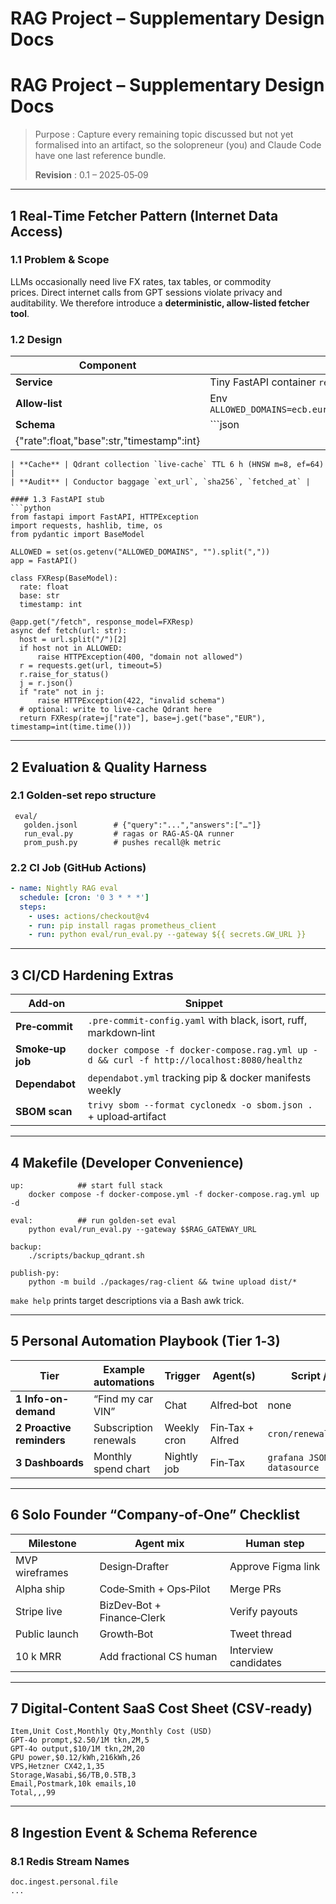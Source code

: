 # RAG Project – Supplementary Design Docs

# RAG Project – Supplementary Design Docs

> Purpose : Capture every remaining topic discussed but not yet formalised into an artifact, so the solopreneur (you) and Claude Code have one last reference bundle.
> 
> 
> **Revision** : 0.1 – 2025‑05‑09
> 

---

## 1 Real‑Time Fetcher Pattern (Internet Data Access)

### 1.1 Problem & Scope

LLMs occasionally need live FX rates, tax tables, or commodity prices. Direct internet calls from GPT sessions violate privacy and auditability. We therefore introduce a **deterministic, allow‑listed fetcher tool**.

### 1.2 Design

| Component | Detail |
| --- | --- |
| **Service** | Tiny FastAPI container `realtime-fetcher` on `bond0:8100` |
| **Allow‑list** | Env `ALLOWED_DOMAINS=ecb.europa.eu,api.exchangerate.host,treasury.gov` |
| **Schema** | ```json |
| {"rate":float,"base":str,"timestamp":int} |  |

```
| **Cache** | Qdrant collection `live-cache` TTL 6 h (HNSW m=8, ef=64) |
| **Audit** | Conductor baggage `ext_url`, `sha256`, `fetched_at` |

#### 1.3 FastAPI stub
```python
from fastapi import FastAPI, HTTPException
import requests, hashlib, time, os
from pydantic import BaseModel

ALLOWED = set(os.getenv("ALLOWED_DOMAINS", "").split(","))
app = FastAPI()

class FXResp(BaseModel):
  rate: float
  base: str
  timestamp: int

@app.get("/fetch", response_model=FXResp)
async def fetch(url: str):
  host = url.split("/")[2]
  if host not in ALLOWED:
      raise HTTPException(400, "domain not allowed")
  r = requests.get(url, timeout=5)
  r.raise_for_status()
  j = r.json()
  if "rate" not in j:
      raise HTTPException(422, "invalid schema")
  # optional: write to live‑cache Qdrant here
  return FXResp(rate=j["rate"], base=j.get("base","EUR"), timestamp=int(time.time()))

```

---

## 2 Evaluation & Quality Harness

### 2.1 Golden‑set repo structure

```
 eval/
   golden.jsonl        # {"query":"...","answers":["…"]}
   run_eval.py         # ragas or RAG‑AS‑QA runner
   prom_push.py        # pushes recall@k metric

```

### 2.2 CI Job (GitHub Actions)

```yaml
- name: Nightly RAG eval
  schedule: [cron: '0 3 * * *']
  steps:
    - uses: actions/checkout@v4
    - run: pip install ragas prometheus_client
    - run: python eval/run_eval.py --gateway ${{ secrets.GW_URL }}

```

---

## 3 CI/CD Hardening Extras

| Add‑on | Snippet |
| --- | --- |
| **Pre‑commit** | `.pre‑commit‑config.yaml` with black, isort, ruff, markdown‑lint |
| **Smoke‑up job** | `docker compose -f docker-compose.rag.yml up -d && curl -f http://localhost:8080/healthz` |
| **Dependabot** | `dependabot.yml` tracking pip & docker manifests weekly |
| **SBOM scan** | `trivy sbom --format cyclonedx -o sbom.json .` + upload‑artifact |

---

## 4 Makefile (Developer Convenience)

```
up:            ## start full stack
	docker compose -f docker-compose.yml -f docker-compose.rag.yml up -d

eval:          ## run golden‑set eval
	python eval/run_eval.py --gateway $$RAG_GATEWAY_URL

backup:
	./scripts/backup_qdrant.sh

publish-py:
	python -m build ./packages/rag-client && twine upload dist/*

```

`make help` prints target descriptions via a Bash awk trick.

---

## 5 Personal Automation Playbook (Tier 1‑3)

| Tier | Example automations | Trigger | Agent(s) | Script / cron |
| --- | --- | --- | --- | --- |
| **1 Info-on-demand** | “Find my car VIN” | Chat | Alfred‑bot | none |
| **2 Proactive reminders** | Subscription renewals | Weekly cron | Fin‑Tax + Alfred | `cron/renewal_alert.py` |
| **3 Dashboards** | Monthly spend chart | Nightly job | Fin‑Tax | `grafana JSON datasource` |

---

## 6 Solo Founder “Company‑of‑One” Checklist

| Milestone | Agent mix | Human step |
| --- | --- | --- |
| MVP wireframes | Design‑Drafter | Approve Figma link |
| Alpha ship | Code‑Smith + Ops‑Pilot | Merge PRs |
| Stripe live | BizDev‑Bot + Finance‑Clerk | Verify payouts |
| Public launch | Growth‑Bot | Tweet thread |
| 10 k MRR | Add fractional CS human | Interview candidates |

---

## 7 Digital‑Content SaaS Cost Sheet (CSV‑ready)

```
Item,Unit Cost,Monthly Qty,Monthly Cost (USD)
GPT-4o prompt,$2.50/1M tkn,2M,5
GPT-4o output,$10/1M tkn,2M,20
GPU power,$0.12/kWh,216kWh,26
VPS,Hetzner CX42,1,35
Storage,Wasabi,$6/TB,0.5TB,3
Email,Postmark,10k emails,10
Total,,,99

```

---

## 8 Ingestion Event & Schema Reference

### 8.1 Redis Stream Names

```
doc.ingest.personal.file
...

```